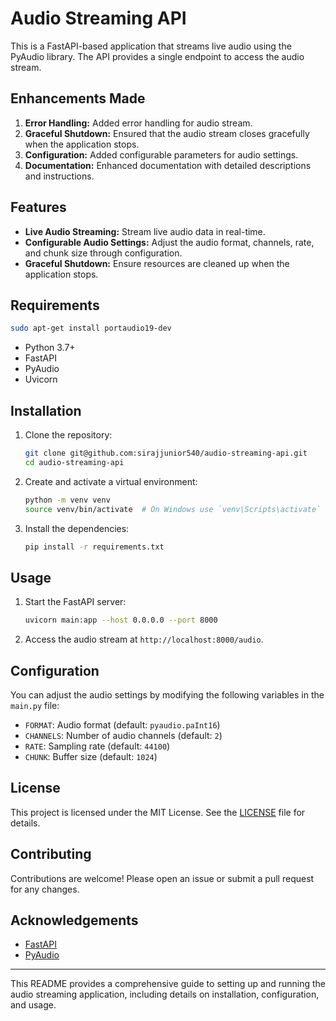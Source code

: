 
# Audio Streaming API

This is a FastAPI-based application that streams live audio using the PyAudio library. The API provides a single endpoint to access the audio stream.

## Enhancements Made

1. **Error Handling:** Added error handling for audio stream.
2. **Graceful Shutdown:** Ensured that the audio stream closes gracefully when the application stops.
3. **Configuration:** Added configurable parameters for audio settings.
4. **Documentation:** Enhanced documentation with detailed descriptions and instructions.

## Features

- **Live Audio Streaming:** Stream live audio data in real-time.
- **Configurable Audio Settings:** Adjust the audio format, channels, rate, and chunk size through configuration.
- **Graceful Shutdown:** Ensure resources are cleaned up when the application stops.

## Requirements

   ```bash
  sudo apt-get install portaudio19-dev
   ```
- Python 3.7+
- FastAPI
- PyAudio
- Uvicorn

## Installation

1. Clone the repository:

   ```bash
   git clone git@github.com:sirajjunior540/audio-streaming-api.git
   cd audio-streaming-api
   ```

2. Create and activate a virtual environment:

   ```bash
   python -m venv venv
   source venv/bin/activate  # On Windows use `venv\Scripts\activate`
   ```

3. Install the dependencies:

   ```bash
   pip install -r requirements.txt
   ```

## Usage

1. Start the FastAPI server:

   ```bash
   uvicorn main:app --host 0.0.0.0 --port 8000
   ```

2. Access the audio stream at `http://localhost:8000/audio`.

## Configuration

You can adjust the audio settings by modifying the following variables in the `main.py` file:

- `FORMAT`: Audio format (default: `pyaudio.paInt16`)
- `CHANNELS`: Number of audio channels (default: `2`)
- `RATE`: Sampling rate (default: `44100`)
- `CHUNK`: Buffer size (default: `1024`)


## License

This project is licensed under the MIT License. See the [LICENSE](LICENSE) file for details.

## Contributing

Contributions are welcome! Please open an issue or submit a pull request for any changes.

## Acknowledgements

- [FastAPI](https://fastapi.tiangolo.com/)
- [PyAudio](https://people.csail.mit.edu/hubert/pyaudio/)

---

This README provides a comprehensive guide to setting up and running the audio streaming application, including details on installation, configuration, and usage.